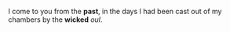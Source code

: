 I come to you from the __past__, in the days I had been cast out of my chambers by the **wicked** _oul_. 
